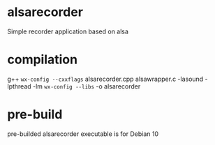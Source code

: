 # alsarecorder
Simple recorder application based on alsa

# compilation
g++ `wx-config --cxxflags` alsarecorder.cpp alsawrapper.c -lasound -lpthread -lm `wx-config --libs` -o alsarecorder

# pre-build
pre-builded alsarecorder executable is for Debian 10
